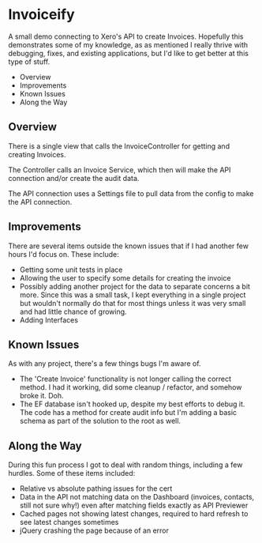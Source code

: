 Invoiceify
========
A small demo connecting to Xero's API to create Invoices. Hopefully this demonstrates some of my knowledge, as as mentioned I really thrive with debugging, fixes, and existing applications, but I'd like to get better at this type of stuff. 

* Overview
* Improvements
* Known Issues
* Along the Way


## Overview

There is a single view that calls the InvoiceController for getting and creating Invoices.

The Controller calls an Invoice Service, which then will make the API connection and/or create the audit data.

The API connection uses a Settings file to pull data from the config to make the API connection.


## Improvements

There are several items outside the known issues that if I had another few hours I'd focus on. These include:
* Getting some unit tests in place
* Allowing the user to specify some details for creating the invoice
* Possibly adding another project for the data to separate concerns a bit more. Since this was a small task, I kept everything in a single project but wouldn't normally do that for most things unless it was very small and had little chance of growing.
* Adding Interfaces


## Known Issues

As with any project, there's a few things bugs I'm aware of.

* The 'Create Invoice' functionality is not longer calling the correct method. I had it working, did some cleanup / refactor, and somehow broke it. Doh.
* The EF database isn't hooked up, despite my best efforts to debug it. The code has a method for create audit info but I'm adding a basic schema as part of the solution to the root as well.


## Along the Way

During this fun process I got to deal with random things, including a few hurdles. Some of these items included:

* Relative vs absolute pathing issues for the cert
* Data in the API not matching data on the Dashboard (invoices, contacts, still not sure why!) even after matching fields exactly as API Previewer
* Cached pages not showing latest changes, required to hard refresh to see latest changes sometimes
* jQuery crashing the page because of an error